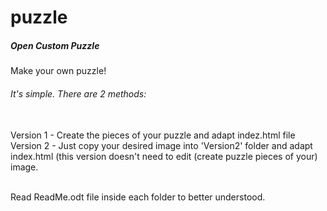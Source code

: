 # puzzle
<h5>Open Custom Puzzle</h5>
Make your own puzzle!</br>
<h6>It's simple. There are 2 methods:</h6></br>
Version 1 - Create the pieces of your puzzle and adapt indez.html file</br>
Version 2 - Just copy your desired image into 'Version2' folder and adapt index.html (this version doesn't need to edit (create puzzle pieces of your) image.</br></br>

Read ReadMe.odt file inside each folder to better understood.

